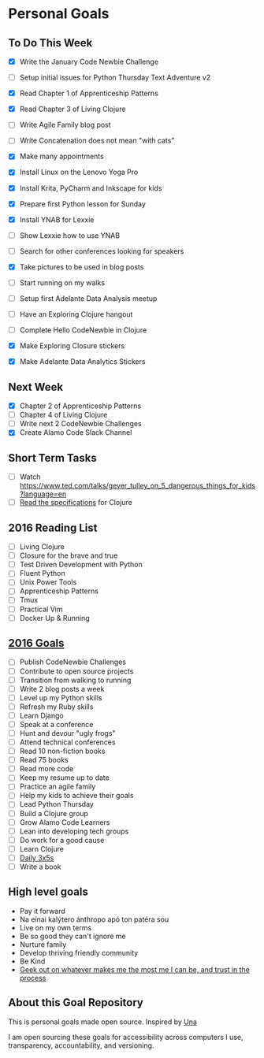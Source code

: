 Personal Goals
==============

## To Do This Week
- [x] Write the January Code Newbie Challenge
- [ ] Setup initial issues for Python Thursday Text Adventure v2
- [x] Read Chapter 1 of Apprenticeship Patterns
- [x] Read Chapter 3 of Living Clojure
- [ ] Write Agile Family blog post
- [ ] Write Concatenation does not mean "with cats"
- [x] Make many appointments
- [x] Install Linux on the Lenovo Yoga Pro
- [x] Install Krita, PyCharm and Inkscape for kids
- [x] Prepare first Python lesson for Sunday
- [x] Install YNAB for Lexxie
- [ ] Show Lexxie how to use YNAB
- [ ] Search for other conferences looking for speakers
- [x] Take pictures to be used in blog posts
- [ ] Start running on my walks
- [ ] Setup first Adelante Data Analysis meetup
- [ ] Have an Exploring Clojure hangout
- [ ] Complete Hello CodeNewbie in Clojure
- [x] Make Exploring Closure stickers
- [x] Make Adelante Data Analytics Stickers


## Next Week
- [x] Chapter 2 of Apprenticeship Patterns
- [ ] Chapter 4 of Living Clojure
- [ ] Write next 2 CodeNewbie Challenges
- [x] Create Alamo Code Slack Channel

## Short Term Tasks
- [ ] Watch https://www.ted.com/talks/gever_tulley_on_5_dangerous_things_for_kids?language=en
- [ ] [Read the specifications](http://chimera.labs.oreilly.com/books/1234000001813/ch02.html#solution_id1) for Clojure

## 2016 Reading List

- [ ] Living Clojure
- [ ] Closure for the brave and true
- [ ] Test Driven Development with Python
- [ ] Fluent Python 
- [ ] Unix Power Tools
- [ ] Apprenticeship Patterns
- [ ] Tmux
- [ ] Practical Vim
- [ ] Docker Up & Running

## [2016 Goals](https://workflowy.com)
- [ ] Publish CodeNewbie Challenges
- [ ] Contribute to open source projects
- [ ] Transition from walking to running
- [ ] Write 2 blog posts a week
- [ ] Level up my Python skills
- [ ] Refresh my Ruby skills
- [ ] Learn Django
- [ ] Speak at a conference
- [ ] Hunt and devour "ugly frogs"
- [ ] Attend technical conferences
- [ ] Read 10 non-fiction books
- [ ] Read 75 books
- [ ] Read more code
- [ ] Keep my resume up to date
- [ ] Practice an agile family
- [ ] Help my kids to achieve their goals
- [ ] Lead Python Thursday
- [ ] Build a Clojure group
- [ ] Grow Alamo Code Learners
- [ ] Lean into developing tech groups
- [ ] Do work for a good cause
- [ ] Learn Clojure
- [ ] [Daily 3x5s](http://thedaily3x5.com)
- [ ] Write a book

## High level goals
* Pay it forward
* Na eínai kalýtero ánthropo apó ton patéra sou
* Live on my own terms
* Be so good they can't ignore me
* Nurture family
* Develop thriving friendly community
* Be Kind
* [Geek out on whatever makes me the most me I can be, and trust in the process](http://www.superlativelyrude.com/2016/01/laura-jane-williams-marie-claire-bravery-ambassador-break-free.html)

## About this Goal Repository
This is personal goals made open source.  Inspired by [Una](http://una.im/personal-goals-guide/)

I am open sourcing these goals for accessibility across computers I use, transparency, accountability, and versioning.